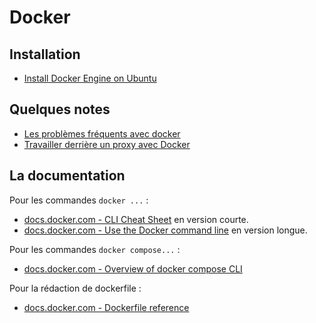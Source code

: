 # Docker

## Installation

* [Install Docker Engine on Ubuntu](https://docs.docker.com/engine/install/ubuntu/)

## Quelques notes

* [Les problèmes fréquents avec docker](problemes-frequents.md)
* [Travailler derrière un proxy avec Docker](../proxy-sortant/proxy-docker.md)

## La documentation

Pour les commandes `docker ...` :

* [docs.docker.com - CLI Cheat Sheet](https://docs.docker.com/get-started/docker_cheatsheet.pdf) en version courte.
* [docs.docker.com - Use the Docker command line](https://docs.docker.com/engine/reference/commandline/cli/) en version longue.

Pour les commandes `docker compose...` :

* [docs.docker.com - Overview of docker compose CLI](https://docs.docker.com/compose/reference/)

Pour la rédaction de dockerfile :

* [docs.docker.com - Dockerfile reference](https://docs.docker.com/engine/reference/builder/)


